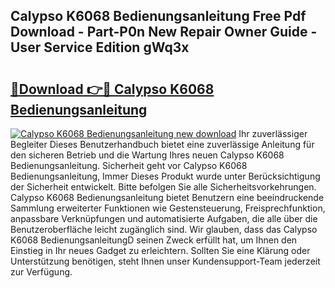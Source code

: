 ## Calypso K6068 Bedienungsanleitung Free Pdf Download - Part-P0n New Repair Owner Guide - User Service Edition gWq3x

# <h2><a href="http://df1on4g.blite.top/?on=Calypso+K6068+Bedienungsanleitung">🔗Download 👉🔴 Calypso K6068 Bedienungsanleitung</a></h2>

[![Calypso K6068 Bedienungsanleitung new download](https://i.imgur.com/lujVjoI.png)](http://df1on4g.blite.top/?on=Calypso+K6068+Bedienungsanleitung)
Ihr zuverlässiger Begleiter Dieses Benutzerhandbuch bietet eine zuverlässige Anleitung für den sicheren Betrieb und die Wartung Ihres neuen Calypso K6068 Bedienungsanleitung. Sicherheit geht vor Calypso K6068 Bedienungsanleitung, Immer Dieses Produkt wurde unter Berücksichtigung der Sicherheit entwickelt. Bitte befolgen Sie alle Sicherheitsvorkehrungen. Calypso K6068 Bedienungsanleitung bietet Benutzern eine beeindruckende Sammlung erweiterter Funktionen wie Gestensteuerung, Freisprechfunktion, anpassbare Verknüpfungen und automatisierte Aufgaben, die alle über die Benutzeroberfläche leicht zugänglich sind. Wir glauben, dass das Calypso K6068 BedienungsanleitungD seinen Zweck erfüllt hat, um Ihnen den Einstieg in Ihr neues Gadget zu erleichtern. Sollten Sie eine Klärung oder Unterstützung benötigen, steht Ihnen unser Kundensupport-Team jederzeit zur Verfügung.
